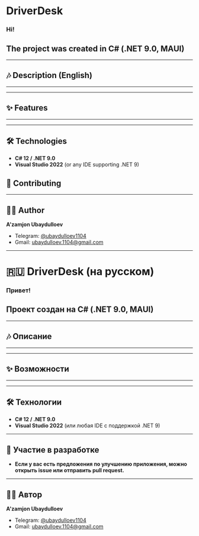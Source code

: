 # DriverDesk

<H3>Hi!</H3>
<H2>The project was created in C# (.NET 9.0, MAUI)</H2>

---

## 🎶 Description (English)

---
---

## ✨ Features
----

---

## 🛠️ Technologies

- **C# 12 / .NET 9.0**  
- **Visual Studio 2022** (or any IDE supporting .NET 9)

## 🤝 Contributing


---

## 👨‍💻 Author

**A'zamjon Ubaydulloev**  
- Telegram: [@ubaydulloev1104](https://t.me/ubaydulloev1104)  
- Gmail: [ubaydulloev.1104@gmail.com](mailto:ubaydulloev.1104@gmail.com)

---

# 🇷🇺 DriverDesk (на русском)

<H3>Привет!</H3>

<H2>Проект создан на C# (.NET 9.0, MAUI)</H2>

---

## 🎶 Описание
---

---

## ✨ Возможности

---
---

## 🛠️ Технологии

- **C# 12 / .NET 9.0**  
- **Visual Studio 2022** (или любая IDE с поддержкой .NET 9)

---

## 🤝 Участие в разработке

- **Если у вас есть предложения по улучшению приложения, можно открыть issue или отправить pull request.**  


---

## 👨‍💻 Автор

**A'zamjon Ubaydulloev**  
- Telegram: [@ubaydulloev1104](https://t.me/ubaydulloev1104)  
- Gmail: [ubaydulloev.1104@gmail.com](mailto:ubaydulloev.1104@gmail.com)

